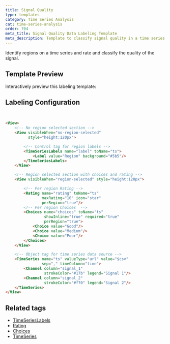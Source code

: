 ```yaml
---
title: Signal Quality 
type: templates
category: Time Series Analysis
cat: time-series-analysis
order: 704
meta_title: Signal Quality Data Labeling Template
meta_description: Template to classify signal quality in a time series with Label Studio for your machine learning and data science projects.
---
```


Identify regions on a time series and rate and classify the quality of the signal. 

## Template Preview

Interactively preview this labeling template:

<div id="main-preview"></div>

## Labeling Configuration

```html

   
<View>
    <!-- No region selected section -->
    <View visibleWhen="no-region-selected"
          style="height:120px">

        <!-- Control tag for region labels -->
        <TimeSeriesLabels name="label" toName="ts">
            <Label value="Region" background="#5b5"/>
        </TimeSeriesLabels>
    </View>

    <!-- Region selected section with choices and rating -->
    <View visibleWhen="region-selected" style="height:120px">

        <!-- Per region Rating -->
        <Rating name="rating" toName="ts"
                maxRating="10" icon="star"
                perRegion="true"/>
        <!-- Per region Choices  -->
        <Choices name="choices" toName="ts"
                 showInline="true" required="true"
                 perRegion="true">
            <Choice value="Good"/>
            <Choice value="Medium"/>
            <Choice value="Poor"/>
        </Choices>
    </View>

    <!-- Object tag for time series data source -->
    <TimeSeries name="ts" valueType="url" value="$csv"
                sep="," timeColumn="time">
        <Channel column="signal_1"
                 strokeColor="#17b" legend="Signal 1"/>
        <Channel column="signal_2"
                 strokeColor="#f70" legend="Signal 2"/>
    </TimeSeries>
</View>
```

## Related tags

- [TimeSeriesLabels](/tags/timeserieslabels.html)
- [Rating](/tags/rating.html)
- [Choices](/tags/choices.html)
- [TimeSeries](/tags/timeseries.html)

